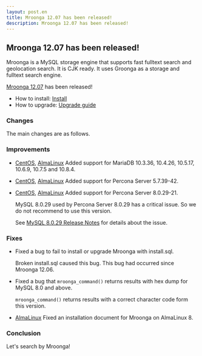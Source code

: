 ```yaml
---
layout: post.en
title: Mroonga 12.07 has been released!
description: Mroonga 12.07 has been released!
---
```


## Mroonga 12.07 has been released!

Mroonga is a MySQL storage engine that supports fast fulltext search
and geolocation search. It is CJK ready. It uses Groonga as a storage
and fulltext search engine.

[Mroonga 12.07](/docs/news.html#release-12-07) has been released!

* How to install: [Install](/docs/install.html)
* How to upgrade: [Upgrade guide](/docs/upgrade.html)

### Changes

The main changes are as follows.

### Improvements


* [CentOS](/docs/install/centos.html), [AlmaLinux](/docs/install/almalinux.html) Added support for MariaDB 10.3.36, 10.4.26, 10.5.17, 10.6.9, 10.7.5 and 10.8.4.

* [CentOS](/docs/install/centos.html), [AlmaLinux](/docs/install/almalinux.html) Added support for Percona Server 5.7.39-42.

* [CentOS](/docs/install/centos.html), [AlmaLinux](/docs/install/almalinux.html) Added support for Percona Server 8.0.29-21.

  MySQL 8.0.29 used by Percona Server 8.0.29 has a critical issue. So we do not recommend to use this version.
     
  See [MySQL 8.0.29 Release Notes](https://dev.mysql.com/doc/relnotes/mysql/8.0/en/news-8-0-29.html) for details about the issue.

### Fixes

* Fixed a bug to fail to install or upgrade Mroonga with install.sql.
  
  Broken install.sql caused this bug. This bug had occurred since Mroonga 12.06.

* Fixed a bug that `mroonga_command()` returns results with hex dump for MySQL 8.0 and above.

  `mroonga_command()` returns results with a correct character code form this version.

* [AlmaLinux](/docs/install/almalinux.html) Fixed an installation document for Mroonga on AlmaLinux 8.


### Conclusion

Let's search by Mroonga!
